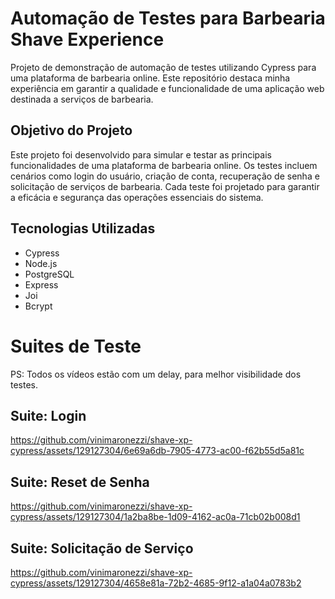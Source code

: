 # Automação de Testes para Barbearia Shave Experience
Projeto de demonstração de automação de testes utilizando Cypress para uma plataforma de barbearia online. Este repositório destaca minha experiência em garantir a qualidade e funcionalidade de uma aplicação web destinada a serviços de barbearia.

## Objetivo do Projeto
Este projeto foi desenvolvido para simular e testar as principais funcionalidades de uma plataforma de barbearia online. Os testes incluem cenários como login do usuário, criação de conta, recuperação de senha e solicitação de serviços de barbearia. Cada teste foi projetado para garantir a eficácia e segurança das operações essenciais do sistema.

## Tecnologias Utilizadas
- Cypress
- Node.js
- PostgreSQL
- Express
- Joi
- Bcrypt

# Suites de Teste
PS: Todos os vídeos estão com um delay, para melhor visibilidade dos testes.

## Suite: Login
https://github.com/vinimaronezzi/shave-xp-cypress/assets/129127304/6e69a6db-7905-4773-ac00-f62b55d5a81c

## Suite: Reset de Senha
https://github.com/vinimaronezzi/shave-xp-cypress/assets/129127304/1a2ba8be-1d09-4162-ac0a-71cb02b008d1

## Suite: Solicitação de Serviço
https://github.com/vinimaronezzi/shave-xp-cypress/assets/129127304/4658e81a-72b2-4685-9f12-a1a04a0783b2






